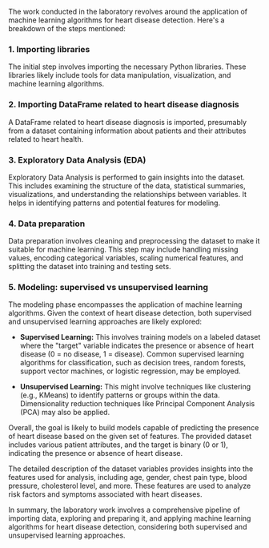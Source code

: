 The work conducted in the laboratory revolves around the application of machine learning algorithms for heart disease detection. Here's a breakdown of the steps mentioned:

### 1. Importing libraries
The initial step involves importing the necessary Python libraries. These libraries likely include tools for data manipulation, visualization, and machine learning algorithms.

### 2. Importing DataFrame related to heart disease diagnosis
A DataFrame related to heart disease diagnosis is imported, presumably from a dataset containing information about patients and their attributes related to heart health.

### 3. Exploratory Data Analysis (EDA)
Exploratory Data Analysis is performed to gain insights into the dataset. This includes examining the structure of the data, statistical summaries, visualizations, and understanding the relationships between variables. It helps in identifying patterns and potential features for modeling.

### 4. Data preparation
Data preparation involves cleaning and preprocessing the dataset to make it suitable for machine learning. This step may include handling missing values, encoding categorical variables, scaling numerical features, and splitting the dataset into training and testing sets.

### 5. Modeling: supervised vs unsupervised learning
The modeling phase encompasses the application of machine learning algorithms. Given the context of heart disease detection, both supervised and unsupervised learning approaches are likely explored:

- **Supervised Learning:** This involves training models on a labeled dataset where the "target" variable indicates the presence or absence of heart disease (0 = no disease, 1 = disease). Common supervised learning algorithms for classification, such as decision trees, random forests, support vector machines, or logistic regression, may be employed.

- **Unsupervised Learning:** This might involve techniques like clustering (e.g., KMeans) to identify patterns or groups within the data. Dimensionality reduction techniques like Principal Component Analysis (PCA) may also be applied.

Overall, the goal is likely to build models capable of predicting the presence of heart disease based on the given set of features. The provided dataset includes various patient attributes, and the target is binary (0 or 1), indicating the presence or absence of heart disease.

The detailed description of the dataset variables provides insights into the features used for analysis, including age, gender, chest pain type, blood pressure, cholesterol level, and more. These features are used to analyze risk factors and symptoms associated with heart diseases.

In summary, the laboratory work involves a comprehensive pipeline of importing data, exploring and preparing it, and applying machine learning algorithms for heart disease detection, considering both supervised and unsupervised learning approaches.